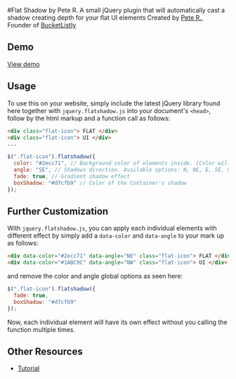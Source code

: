 #Flat Shadow by Pete R.
A small jQuery plugin that will automatically cast a shadow creating depth for your flat UI elements 
Created by [Pete R.](http://www.thepetedesign.com), Founder of [BucketListly](http://www.bucketlistly.com)

## Demo
[View demo](http://thepetedesign.com/demos/jquery_flat_shadow_demo.html)

## Usage
To use this on your website, simply include the latest jQuery library found here together with `jquery.flatshadow.js` into your document's `<head>`, follow by the html markup and a function call as follows:
  
````html
<div class="flat-icon"> FLAT </div>
<div class="flat-icon"> UI </div>
...
````

````javascript
$(".flat-icon").flatshadow({
  color: "#2ecc71", // Background color of elements inside. (Color will be random if left unassigned)
  angle: "SE", // Shadows direction. Available options: N, NE, E, SE, S, SW, W and NW. (Angle will be random if left unassigned)
  fade: true, // Gradient shadow effect
  boxShadow: "#d7cfb9" // Color of the Container's shadow
});
````

## Further Customization
With `jquery.flatshadow.js`, you can apply each individual elements with different effect by simply add a `data-color` and `data-angle` to your mark up as follows:

````html
<div data-color="#2ecc71" data-angle="NE" class="flat-icon"> FLAT </div>
<div data-color="#1ABC9C" data-angle="NW" class="flat-icon"> UI </div>
````
and remove the color and angle global options as seen here:

````javascript
$(".flat-icon").flatshadow({
  fade: true,
  boxShadow: "#d7cfb9"
});
````

Now, each individual element will have its own effect without you calling the function multiple times.

## Other Resources
- [Tutorial](http://www.onextrapixel.com/2013/08/09/add-depth-to-flat-ui-with-flat-shadow-js/)
